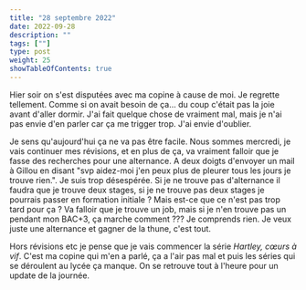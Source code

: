 ```yaml
---
title: "28 septembre 2022"
date: 2022-09-28
description: ""
tags: [""]
type: post
weight: 25
showTableOfContents: true
---
```


Hier soir on s'est disputées avec ma copine à cause de moi. Je regrette tellement. Comme si on avait besoin de ça... du coup c'était pas la joie avant d'aller dormir. J'ai fait quelque chose de vraiment mal, mais je n'ai pas envie d'en parler car ça me trigger trop. J'ai envie d'oublier.

Je sens qu'aujourd'hui ça ne va pas être facile. Nous sommes mercredi, je vais continuer mes révisions, et en plus de ça, va vraiment falloir que je fasse des recherches pour une alternance. A deux doigts d'envoyer un mail à Gillou en disant "svp aidez-moi j'en peux plus de pleurer tous les jours je trouve rien.". Je suis trop désespérée. Si je ne trouve pas d'alternance il faudra que je trouve deux stages, si je ne trouve pas deux stages je pourrais passer en formation initiale ? Mais est-ce que ce n'est pas trop tard pour ça ? Va falloir que je trouve un job, mais si je n'en trouve pas un pendant mon BAC+3, ça marche comment ??? Je comprends rien. Je veux juste une alternance et gagner de la thune, c'est tout.

Hors révisions etc je pense que je vais commencer la série *Hartley, cœurs à vif*. C'est ma copine qui m'en a parlé, ça a l'air pas mal et puis les séries qui se déroulent au lycée ça manque. On se retrouve tout à l'heure pour un update de la journée.